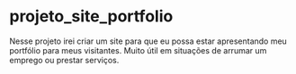 # projeto_site_portfolio
Nesse projeto irei criar um site para que eu possa estar apresentando meu portfólio para meus visitantes. Muito útil em situações de arrumar um emprego ou prestar serviços.
